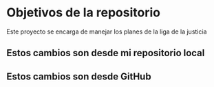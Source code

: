 # Objetivos de la repositorio

Este proyecto se encarga de manejar los planes de la liga de la justicia

## Estos cambios son desde mi repositorio local
## Estos cambios son desde GitHub

